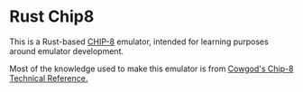 # Rust Chip8

This is a Rust-based [CHIP-8](https://en.wikipedia.org/wiki/CHIP-8) emulator, intended for learning purposes around emulator development.

Most of the knowledge used to make this emulator is from [Cowgod's Chip-8 Technical Reference.](http://devernay.free.fr/hacks/chip8/C8TECH10.HTM)
